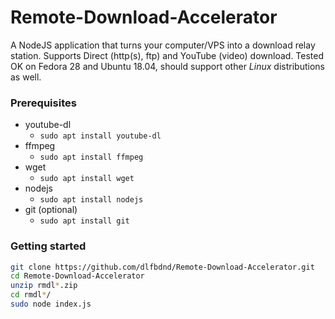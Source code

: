 # Remote-Download-Accelerator
A NodeJS application that turns your computer/VPS into a download relay station. Supports Direct (http(s), ftp) and YouTube (video) download.
Tested OK on Fedora 28 and Ubuntu 18.04, should support other *Linux* distributions as well. 
### Prerequisites
- youtube-dl
  - `sudo apt install youtube-dl`
- ffmpeg
  - `sudo apt install ffmpeg`
- wget
  - `sudo apt install wget`
- nodejs
  - `sudo apt install nodejs`
- git (optional)
  - `sudo apt install git`
### Getting started
```bash
git clone https://github.com/dlfbdnd/Remote-Download-Accelerator.git
cd Remote-Download-Accelerator
unzip rmdl*.zip
cd rmdl*/
sudo node index.js
```
